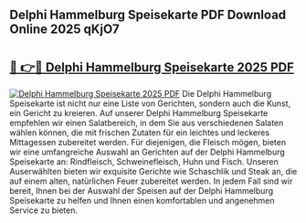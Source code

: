 ## Delphi Hammelburg Speisekarte PDF Download Online 2025 qKjO7

# <h2><a href="http://gc70zpp.nevu.top/?p=Delphi+Hammelburg+Speisekarte">🔗 👉🔴 Delphi Hammelburg Speisekarte 2025 PDF</a></h2>

[![Delphi Hammelburg Speisekarte 2025 PDF](https://i.imgur.com/dBaPXMq.png)](http://gc70zpp.nevu.top/?p=Delphi+Hammelburg+Speisekarte)
Die Delphi Hammelburg Speisekarte ist nicht nur eine Liste von Gerichten, sondern auch die Kunst, ein Gericht zu kreieren. Auf unserer Delphi Hammelburg Speisekarte empfehlen wir einen Salatbereich, in dem Sie aus verschiedenen Salaten wählen können, die mit frischen Zutaten für ein leichtes und leckeres Mittagessen zubereitet werden. Für diejenigen, die Fleisch mögen, bieten wir eine umfangreiche Auswahl an Gerichten auf der Delphi Hammelburg Speisekarte an: Rindfleisch, Schweinefleisch, Huhn und Fisch. Unseren Auserwählten bieten wir exquisite Gerichte wie Schaschlik und Steak an, die auf einem alten, natürlichen Feuer zubereitet werden. In jedem Fall sind wir bereit, Ihnen bei der Auswahl der Speisen auf der Delphi Hammelburg Speisekarte zu helfen und Ihnen einen komfortablen und angenehmen Service zu bieten.
